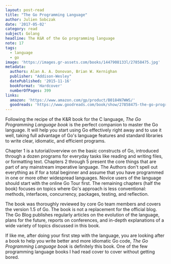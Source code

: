 ```yaml
---
layout: post-read
title: "The Go Programming Language"
author: Julien Sobczak
date: '2017-05-02'
category: read
subject: Golang
headline: The K&R of the Go programming language
note: 17
tags:
  - language
  - go
image: 'https://images.gr-assets.com/books/1447908133l/27858475.jpg'
metadata:
  authors: Alan A. A. Donovan, Brian W. Kernighan
  publisher: "Addison-Wesley"
  datePublished: '2015-11-16'
  bookFormat: 'Hardcover'
  numberOfPages: 399
links:
  amazon: 'https://www.amazon.com/gp/product/B0184N7WWS/'
  goodreads: 'https://www.goodreads.com/book/show/27858475-the-go-programming-language'
---
```


Following the recipe of the K&R book for the C language, *The Go Programming Language book* is the perfect companion to master the Go language. It will help you start using Go effectively right away and to use it well, taking full advantage of Go's language features and standard libraries to write clear, idiomatic, and efficient programs.

Chapter 1 is a tutorial/overview on the basic constructs of Go, introduced through a dozen programs for everyday tasks like reading and writing files, or formatting text. Chapters 2 through 5 present the core things that are part of any mainstream imperative language. The Authors don't spell out everything as if for a total beginner and assume that you have programmed in one or more other widespread languages. Novice users of the language should start with the online Go Tour first. The remaining chapters (half the book) focuses on topics where Go's approach is less conventional: methods, interfaces, concurrency, packages, testing, and reflection.

The book was thoroughly reviewed by core Go team members and covers the version 1.5 of Go. The book is not a replacement for the official blog. The Go Blog publishes regularly articles on the evolution of the language, plans for the future, reports on conferences, and in-depth explanations of a wide variety of topics discussed in this book.

If like me, after doing your first step with the language, you are looking after a book to help you write better and more idiomatic Go code, *The Go Programming Language book* is definitely this book. One of the few programming language books I had read cover to cover without getting bored.
